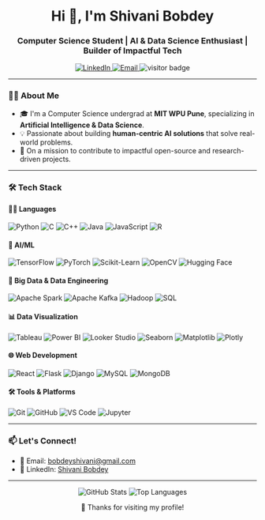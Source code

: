<h1 align="center">Hi 👋, I'm Shivani Bobdey</h1>
<h3 align="center">Computer Science Student | AI & Data Science Enthusiast | Builder of Impactful Tech</h3>

<p align="center">
  <a href="https://www.linkedin.com/in/shivani-bobdey-766478256/" target="_blank">
    <img src="https://img.shields.io/badge/LinkedIn-blue?logo=linkedin&logoColor=white" alt="LinkedIn" />
  </a>
  <a href="mailto:bobdeyshivani@gmail.com">
    <img src="https://img.shields.io/badge/Email-red?logo=gmail&logoColor=white" alt="Email" />
  </a>
  <img src="https://visitor-badge.laobi.icu/badge?page_id=shivani-bobdey.shivani-bobdey" alt="visitor badge"/>
</p>

---

### 👩‍💻 About Me

- 🎓 I'm a Computer Science undergrad at **MIT WPU Pune**, specializing in **Artificial Intelligence & Data Science**.
- 💡 Passionate about building **human-centric AI solutions** that solve real-world problems.
- 🚀 On a mission to contribute to impactful open-source and research-driven projects.

---

### 🛠️ Tech Stack

#### 👩‍💻 Languages
![Python](https://img.shields.io/badge/Python-3776AB?style=for-the-badge&logo=python&logoColor=white)
![C](https://img.shields.io/badge/C-00599C?style=for-the-badge&logo=c&logoColor=white)
![C++](https://img.shields.io/badge/C++-00599C?style=for-the-badge&logo=cplusplus&logoColor=white)
![Java](https://img.shields.io/badge/Java-ED8B00?style=for-the-badge&logo=openjdk&logoColor=white)
![JavaScript](https://img.shields.io/badge/JavaScript-F7DF1E?style=for-the-badge&logo=javascript&logoColor=black)
![R](https://img.shields.io/badge/R-276DC3?style=for-the-badge&logo=r&logoColor=white)

#### 🤖 AI/ML
![TensorFlow](https://img.shields.io/badge/TensorFlow-FF6F00?style=for-the-badge&logo=tensorflow&logoColor=white)
![PyTorch](https://img.shields.io/badge/PyTorch-EE4C2C?style=for-the-badge&logo=pytorch&logoColor=white)
![Scikit-Learn](https://img.shields.io/badge/Scikit--Learn-F7931E?style=for-the-badge&logo=scikitlearn&logoColor=white)
![OpenCV](https://img.shields.io/badge/OpenCV-5C3EE8?style=for-the-badge&logo=opencv&logoColor=white)
![Hugging Face](https://img.shields.io/badge/HuggingFace-FFD21F?style=for-the-badge&logo=huggingface&logoColor=black)

#### 🧠 Big Data & Data Engineering
![Apache Spark](https://img.shields.io/badge/Apache%20Spark-E25A1C?style=for-the-badge&logo=apachespark&logoColor=white)
![Apache Kafka](https://img.shields.io/badge/Apache%20Kafka-231F20?style=for-the-badge&logo=apachekafka&logoColor=white)
![Hadoop](https://img.shields.io/badge/Hadoop-66CCFF?style=for-the-badge&logo=apachehadoop&logoColor=black)
![SQL](https://img.shields.io/badge/SQL-4479A1?style=for-the-badge&logo=sqlite&logoColor=white)

#### 📊 Data Visualization
![Tableau](https://img.shields.io/badge/Tableau-E97627?style=for-the-badge&logo=tableau&logoColor=white)
![Power BI](https://img.shields.io/badge/Power%20BI-F2C811?style=for-the-badge&logo=powerbi&logoColor=black)
![Looker Studio](https://img.shields.io/badge/Looker%20Studio-4285F4?style=for-the-badge&logo=googleanalytics&logoColor=white)
![Seaborn](https://img.shields.io/badge/Seaborn-3776AB?style=for-the-badge&logo=python&logoColor=white)
![Matplotlib](https://img.shields.io/badge/Matplotlib-11557C?style=for-the-badge&logo=python&logoColor=white)
![Plotly](https://img.shields.io/badge/Plotly-3F4F75?style=for-the-badge&logo=plotly&logoColor=white)

#### 🌐 Web Development
![React](https://img.shields.io/badge/React-20232A?style=for-the-badge&logo=react&logoColor=61DAFB)
![Flask](https://img.shields.io/badge/Flask-000000?style=for-the-badge&logo=flask&logoColor=white)
![Django](https://img.shields.io/badge/Django-092E20?style=for-the-badge&logo=django&logoColor=white)
![MySQL](https://img.shields.io/badge/MySQL-4479A1?style=for-the-badge&logo=mysql&logoColor=white)
![MongoDB](https://img.shields.io/badge/MongoDB-4EA94B?style=for-the-badge&logo=mongodb&logoColor=white)

#### 🛠️ Tools & Platforms
![Git](https://img.shields.io/badge/Git-F05032?style=for-the-badge&logo=git&logoColor=white)
![GitHub](https://img.shields.io/badge/GitHub-181717?style=for-the-badge&logo=github&logoColor=white)
![VS Code](https://img.shields.io/badge/VS%20Code-007ACC?style=for-the-badge&logo=visualstudiocode&logoColor=white)
![Jupyter](https://img.shields.io/badge/Jupyter-F37626?style=for-the-badge&logo=jupyter&logoColor=white)


---

### 📫 Let's Connect!

- 📧 Email: [bobdeyshivani@gmail.com](mailto:bobdeyshivani@gmail.com)  
- 💼 LinkedIn: [Shivani Bobdey](https://www.linkedin.com/in/shivani-bobdey-766478256/)

---

<p align="center">
  <img src="https://github-readme-stats.vercel.app/api?username=shivanibobdey&show_icons=true&theme=radical" alt="GitHub Stats"/>
  <img src="https://github-readme-stats.vercel.app/api/top-langs/?username=shivanibobdey&layout=compact&theme=radical" alt="Top Languages"/>
</p>

<p align="center">🌟 Thanks for visiting my profile!</p>
